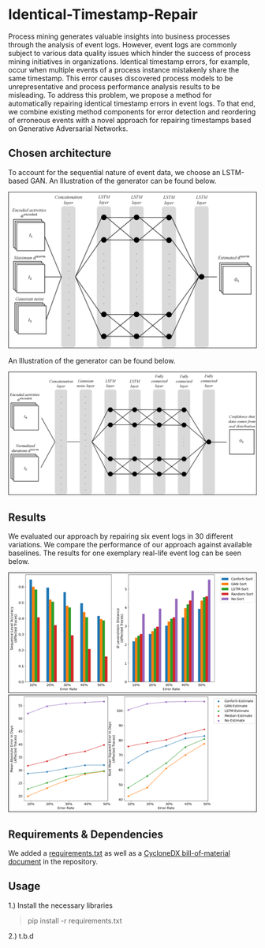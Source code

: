 # Identical-Timestamp-Repair
Process mining generates valuable insights into business processes through the analysis of event logs. However, event logs are commonly subject to various data quality issues which hinder the success of process mining initiatives in organizations. Identical timestamp errors, for example, occur when multiple events of a process instance mistakenly share the same timestamp. This error causes discovered process models to be unrepresentative and process performance analysis results to be misleading. To address this problem, we propose a method for automatically repairing identical timestamp errors in event logs. To that end, we combine existing method components for error detection and reordering of erroneous events with a novel approach for repairing timestamps based on Generative Adversarial Networks. 

## Chosen architecture
To account for the sequential nature of event data, we choose an LSTM-based GAN. An Illustration of the generator can be found below.

![generator_architecture](./Images/generator_architecture.png)

An Illustration of the generator can be found below.

![discriminator_architecture](./Images/discriminator_architecture.png)

## Results
We evaluated our approach by repairing six event logs in 30 different variations. We compare the performance of our approach against available baselines. The results for one exemplary real-life event log can be seen below.

![effectiveness_reordering](./Images/effectiveness_sorting.png)
![effectiveness_estimating](./Images/effectiveness_estimation.png)

## Requirements & Dependencies
We added a [requirements.txt](requirements.txt) as well as a [CycloneDX bill-of-material document](cyclonedx.xml) in the repository. 

## Usage
1.) Install the necessary libraries
> pip install -r requirements.txt
>
2.) t.b.d
